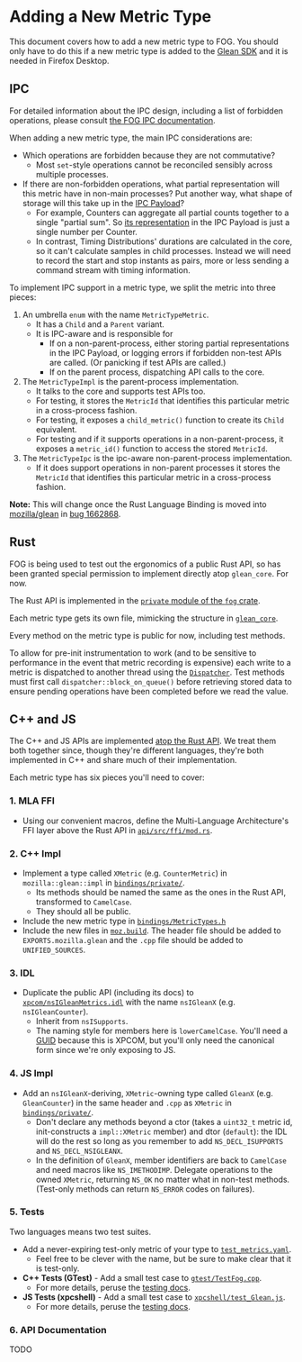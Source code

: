 # Adding a New Metric Type

This document covers how to add a new metric type to FOG.
You should only have to do this if a new metric type is added to the
[Glean SDK](https://mozilla.github.io/glean/book/user/metrics/index.html)
and it is needed in Firefox Desktop.

## IPC

For detailed information about the IPC design,
including a list of forbidden operations,
please consult
[the FOG IPC documentation](ipc.md).

When adding a new metric type, the main IPC considerations are:
* Which operations are forbidden because they are not commutative?
    * Most `set`-style operations cannot be reconciled sensibly across multiple processes.
* If there are non-forbidden operations,
what partial representation will this metric have in non-main processes?
Put another way, what shape of storage will this take up in the
[IPC Payload](https://hg.mozilla.org/mozilla-central/file/tip/toolkit/components/glean/api/src/ipc.rs)?
    * For example, Counters can aggregate all partial counts together to a single
    "partial sum". So
    [its representation](https://searchfox.org/mozilla-central/rev/803b368879fa332e8e2c1840bf1ec164f7ed2c32/toolkit/components/glean/api/src/ipc.rs#45)
    in the IPC Payload is just a single number per Counter.
    * In contrast, Timing Distributions' durations are calculated in the core,
    so it can't calculate samples in child processes.
    Instead we will need to record the start and stop instants as pairs,
    more or less sending a command stream with timing information.

To implement IPC support in a metric type,
we split the metric into three pieces:
1. An umbrella `enum` with the name `MetricTypeMetric`.
    * It has a `Child` and a `Parent` variant.
    * It is IPC-aware and is responsible for
        * If on a non-parent-process,
        either storing partial representations in the IPC Payload,
        or logging errors if forbidden non-test APIs are called.
        (Or panicking if test APIs are called.)
        * If on the parent process, dispatching API calls to the core.
2. The `MetricTypeImpl` is the parent-process implementation.
    * It talks to the core and supports test APIs too.
    * For testing, it stores the `MetricId` that identifies this particular metric in a cross-process fashion.
    * For testing, it exposes a `child_metric()` function to create its `Child` equivalent.
    * For testing and if it supports operations in a non-parent-process, it exposes a `metric_id()` function to access the stored `MetricId`.
3. The `MetricTypeIpc` is the ipc-aware non-parent-process implementation.
    * If it does support operations in non-parent processes it stores the `MetricId` that identifies this particular metric in a cross-process fashion.

**Note:** This will change once the Rust Language Binding is moved into
[mozilla/glean](https://github.com/mozilla/glean/)
in
[bug 1662868](https://bugzilla.mozilla.org/show_bug.cgi?id=1662868).

## Rust

FOG is being used to test out the ergonomics of a public Rust API,
so has been granted special permission to implement directly atop `glean_core`.
For now.

The Rust API is implemented in the
[`private` module of the `fog` crate](https://hg.mozilla.org/mozilla-central/file/tip/toolkit/components/glean/api/src/metrics).

Each metric type gets its own file, mimicking the structure in
[`glean_core`](https://github.com/mozilla/glean/tree/master/glean-core/src/metrics).

Every method on the metric type is public for now,
including test methods.

To allow for pre-init instrumentation to work
(and to be sensitive to performance in the event that metric recording is expensive)
each write to a metric is dispatched to another thread using the
[`Dispatcher`](https://hg.mozilla.org/mozilla-central/file/tip/toolkit/components/glean/api/src/dispatcher/mod.rs).
Test methods must first call
`dispatcher::block_on_queue()`
before retrieving stored data to ensure pending operations have been completed before we read the value.

## C++ and JS

The C++ and JS APIs are implemented [atop the Rust API](code_organization.md).
We treat them both together since, though they're different languages,
they're both implemented in C++ and share much of their implementation.

Each metric type has six pieces you'll need to cover:

### 1. MLA FFI

- Using our convenient macros, define the Multi-Language Architecture's FFI layer above the Rust API in [`api/src/ffi/mod.rs`](https://hg.mozilla.org/mozilla-central/file/tip/toolkit/components/glean/api/src/ffi/mod.rs).

### 2. C++ Impl

- Implement a type called `XMetric` (e.g. `CounterMetric`) in `mozilla::glean::impl` in [`bindings/private/`](https://hg.mozilla.org/mozilla-central/file/tip/toolkit/components/glean/bindings/private/).
    - Its methods should be named the same as the ones in the Rust API, transformed to `CamelCase`.
    - They should all be public.
- Include the new metric type in [`bindings/MetricTypes.h`](https://hg.mozilla.org/mozilla-central/file/tip/toolkit/components/glean/bindings/MetricTypes.h)
- Include the new files in [`moz.build`](https://hg.mozilla.org/mozilla-central/file/tip/toolkit/components/glean/bindings/MetricTypes.h). The header file should be added to `EXPORTS.mozilla.glean` and the `.cpp` file should be added to `UNIFIED_SOURCES`.

### 3. IDL

- Duplicate the public API (including its docs) to [`xpcom/nsIGleanMetrics.idl`](https://hg.mozilla.org/mozilla-central/file/tip/toolkit/components/glean/xpcom/nsIGleanMetrics.idl) with the name `nsIGleanX` (e.g. `nsIGleanCounter`).
    - Inherit from `nsISupports`.
    - The naming style for members here is `lowerCamelCase`. You'll need a [GUID](https://developer.mozilla.org/en-US/docs/Mozilla/Tech/XPCOM/Generating_GUIDs) because this is XPCOM, but you'll only need the canonical form since we're only exposing to JS.

### 4. JS Impl

- Add an `nsIGleanX`-deriving, `XMetric`-owning type called `GleanX` (e.g. `GleanCounter`) in the same header and `.cpp` as `XMetric` in [`bindings/private/`](https://hg.mozilla.org/mozilla-central/file/tip/toolkit/components/glean/bindings/private/).
    - Don't declare any methods beyond a ctor (takes a `uint32_t` metric id, init-constructs a `impl::XMetric` member) and dtor (`default`): the IDL will do the rest so long as you remember to add `NS_DECL_ISUPPORTS` and `NS_DECL_NSIGLEANX`.
    - In the definition of `GleanX`, member identifiers are back to `CamelCase` and need macros like `NS_IMETHODIMP`. Delegate operations to the owned `XMetric`, returning `NS_OK` no matter what in non-test methods. (Test-only methods can return `NS_ERROR` codes on failures).

### 5. Tests

Two languages means two test suites.

- Add a never-expiring test-only metric of your type to [`test_metrics.yaml`](https://hg.mozilla.org/mozilla-central/file/tip/toolkit/components/glean/test_metrics.yaml).
    - Feel free to be clever with the name, but be sure to make clear that it is test-only.
- **C++ Tests (GTest)** - Add a small test case to [`gtest/TestFog.cpp`](https://hg.mozilla.org/mozilla-central/file/tip/toolkit/components/glean/gtest/TestFog.cpp).
    - For more details, peruse the [testing docs](testing.md).
- **JS Tests (xpcshell)** - Add a small test case to [`xpcshell/test_Glean.js`](https://hg.mozilla.org/mozilla-central/file/tip/toolkit/components/glean/xpcshell/test_Glean.js).
    - For more details, peruse the [testing docs](testing.md).

### 6. API Documentation

TODO
